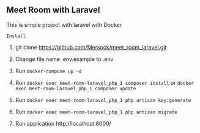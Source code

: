 ## Meet Room with Laravel

This is simple project with laravel with Docker 

`Install`
1. git clone https://github.com/Mersock/meet_room_laravel.git

2. Change file name .env.example to .env

3. Run  `docker-compose up -d`

4. Run  `docker exec meet-room-laravel_php_1 composer install` or `docker exec meet-room-laravel_php_1 composer update` 

5. Run  `docker exec meet-room-laravel_php_1 php artisan key:generate`

6. Run  `docker exec meet-room-laravel_php_1 php artisan migrate`

7. Run application http://localhost:8000/
